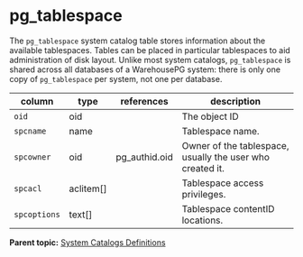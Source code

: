 # pg_tablespace 

The `pg_tablespace` system catalog table stores information about the available tablespaces. Tables can be placed in particular tablespaces to aid administration of disk layout. Unlike most system catalogs, `pg_tablespace` is shared across all databases of a WarehousePG system: there is only one copy of `pg_tablespace` per system, not one per database.

|column|type|references|description|
|------|----|----------|-----------|
|`oid`|oid| |The object ID|
|`spcname`|name| |Tablespace name.|
|`spcowner`|oid|pg\_authid.oid|Owner of the tablespace, usually the user who created it.|
|`spcacl`|aclitem\[\]| |Tablespace access privileges.|
|`spcoptions`|text\[\]| |Tablespace contentID locations.|

**Parent topic:** [System Catalogs Definitions](../system_catalogs/catalog_ref-html.html)

